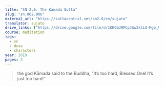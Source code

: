 ```yaml
---
title: "SN 2.6: The Kāmada Sutta"
slug: "sn.002.006"
external_url: "https://suttacentral.net/sn2.6/en/sujato"
translator: sujato
drive_links: ["https://drive.google.com/file/d/1KKGbJ9PCp3Sw2klLU-Mgo_9ypK8wQD6P/view?usp=drivesdk"]
course: meditation
tags:
  - sn
  - deva
  - characters
year: 2018
pages: 2
---
```


> the god Kāmada said to the Buddha, “It’s too hard, Blessed One! It’s just too hard!”

